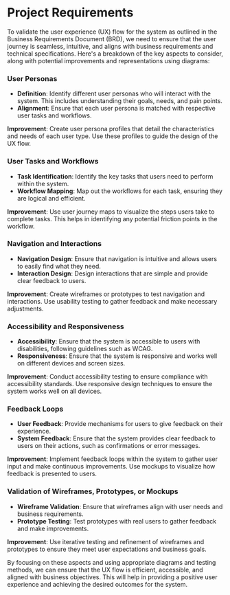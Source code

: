 # Project Requirements

To validate the user experience (UX) flow for the system as outlined in the Business Requirements Document (BRD), we need to ensure that the user journey is seamless, intuitive, and aligns with business requirements and technical specifications. Here's a breakdown of the key aspects to consider, along with potential improvements and representations using diagrams:

### User Personas
- **Definition**: Identify different user personas who will interact with the system. This includes understanding their goals, needs, and pain points.
- **Alignment**: Ensure that each user persona is matched with respective user tasks and workflows.

**Improvement**: Create user persona profiles that detail the characteristics and needs of each user type. Use these profiles to guide the design of the UX flow.

### User Tasks and Workflows
- **Task Identification**: Identify the key tasks that users need to perform within the system.
- **Workflow Mapping**: Map out the workflows for each task, ensuring they are logical and efficient.

**Improvement**: Use user journey maps to visualize the steps users take to complete tasks. This helps in identifying any potential friction points in the workflow.

### Navigation and Interactions
- **Navigation Design**: Ensure that navigation is intuitive and allows users to easily find what they need.
- **Interaction Design**: Design interactions that are simple and provide clear feedback to users.

**Improvement**: Create wireframes or prototypes to test navigation and interactions. Use usability testing to gather feedback and make necessary adjustments.

### Accessibility and Responsiveness
- **Accessibility**: Ensure that the system is accessible to users with disabilities, following guidelines such as WCAG.
- **Responsiveness**: Ensure that the system is responsive and works well on different devices and screen sizes.

**Improvement**: Conduct accessibility testing to ensure compliance with accessibility standards. Use responsive design techniques to ensure the system works well on all devices.

### Feedback Loops
- **User Feedback**: Provide mechanisms for users to give feedback on their experience.
- **System Feedback**: Ensure that the system provides clear feedback to users on their actions, such as confirmations or error messages.

**Improvement**: Implement feedback loops within the system to gather user input and make continuous improvements. Use mockups to visualize how feedback is presented to users.

### Validation of Wireframes, Prototypes, or Mockups
- **Wireframe Validation**: Ensure that wireframes align with user needs and business requirements.
- **Prototype Testing**: Test prototypes with real users to gather feedback and make improvements.

**Improvement**: Use iterative testing and refinement of wireframes and prototypes to ensure they meet user expectations and business goals.

By focusing on these aspects and using appropriate diagrams and testing methods, we can ensure that the UX flow is efficient, accessible, and aligned with business objectives. This will help in providing a positive user experience and achieving the desired outcomes for the system.